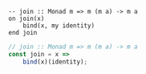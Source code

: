 ```applescript
-- join :: Monad m => m (m a) -> m a
on join(x)
    bind(x, my identity)
end join
```


```javascript
// join :: Monad m => m (m a) -> m a
const join = x =>
    bind(x)(identity);
```